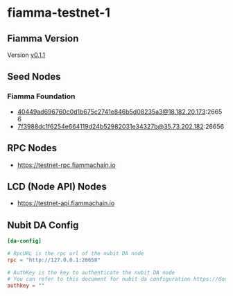 # fiamma-testnet-1

## Fiamma Version

Version [v0.1.1](https://github.com/fiamma-chain/fiamma/tree/v0.1.1)

## Seed Nodes

### Fiamma Foundation

* 40449ad696760c0d1b675c2741e846b5d08235a3@18.182.20.173:26656
* 7f3988dc1f6254e664119d24b52982031e34327b@35.73.202.182:26656

## RPC Nodes

* https://testnet-rpc.fiammachain.io

## LCD (Node API) Nodes

* https://testnet-api.fiammachain.io

## Nubit DA Config 

``` toml
[da-config]

# RpcURL is the rpc url of the nubit DA node
rpc = "http://127.0.0.1:26658"

# AuthKey is the key to authenticate the nubit DA node
# You can refer to this document for nubit da configuration https://docs.nubit.org/nubit-da/run-a-node
authkey = ""

```
